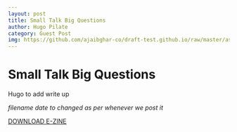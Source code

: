 ```yaml
---
layout: post
title: Small Talk Big Questions
author: Hugo Pilate
category: Guest Post
img: https://github.com/ajaibghar-co/draft-test.github.io/raw/master/assets/images/STBQ.png
---
```


# Small Talk Big Questions

Hugo to add write up

*filename date to changed as per whenever we post it*

[DOWNLOAD E-ZINE](https://github.com/ajaibghar-co/draft-test.github.io/raw/master/assets/SmallTalkBigQuestions_CoPojam2020.pdf)
